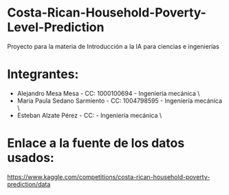 # Costa-Rican-Household-Poverty-Level-Prediction
Proyecto para la materia de Introducción a la IA para ciencias e ingenierías

# Integrantes:
 - Alejandro Mesa Mesa - CC: 1000100694 - Ingeniería mecánica \\
 - Maria Paula Sedano Sarmiento - CC: 1004798595 - Ingeniería mecánica \\
 - Esteban Alzate Pérez - CC:  - Ingeniería mecánica \\ 

# Enlace a la fuente de los datos usados:
https://www.kaggle.com/competitions/costa-rican-household-poverty-prediction/data
